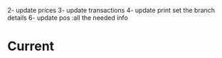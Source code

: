 2- update prices
3- update transactions
4- update print set the branch details
6- update pos :all the needed info
# Current
